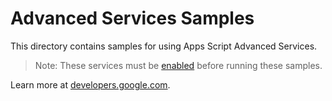 # Advanced Services Samples

This directory contains samples for using Apps Script Advanced Services.

> Note: These services must be [enabled](https://developers.google.com/apps-script/guides/services/advanced#enabling_advanced_services) before running these samples.

Learn more at [developers.google.com](https://developers.google.com/apps-script/guides/services/advanced).
